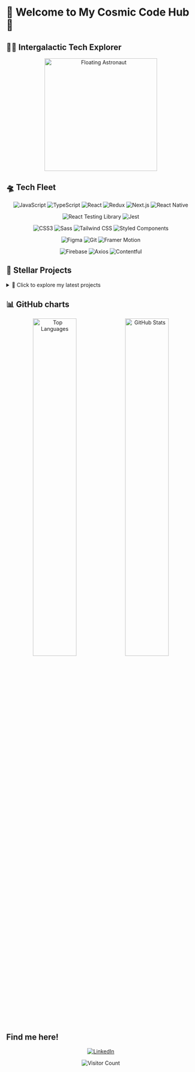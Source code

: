 # 🚀 Welcome to My Cosmic Code Hub 🌌

## 👨‍🚀 Intergalactic Tech Explorer

<div align="center">
  <img src="https://media.giphy.com/media/13HgwGsXF0aiGY/giphy.gif" width="300" alt="Floating Astronaut">
</div>

## 🛸 Tech Fleet

<p align="center">
  <img src="https://img.shields.io/badge/JavaScript-F7DF1E?style=for-the-badge&logo=javascript&logoColor=black" alt="JavaScript" />
  <img src="https://img.shields.io/badge/TypeScript-3178C6?style=for-the-badge&logo=typescript&logoColor=white" alt="TypeScript" />
  <img src="https://img.shields.io/badge/React-61DAFB?style=for-the-badge&logo=react&logoColor=black" alt="React" />
  <img src="https://img.shields.io/badge/Redux-764ABC?style=for-the-badge&logo=redux&logoColor=white" alt="Redux" />
  <img src="https://img.shields.io/badge/Next.js-000000?style=for-the-badge&logo=next.js&logoColor=white" alt="Next.js" />
  <img src="https://img.shields.io/badge/React_Native-61DAFB?style=for-the-badge&logo=react&logoColor=black" alt="React Native" />
</p>

<p align="center">
  <img src="https://img.shields.io/badge/React_Testing_Library-E33332?style=for-the-badge&logo=testing-library&logoColor=white" alt="React Testing Library" />
  <img src="https://img.shields.io/badge/Jest-C21325?style=for-the-badge&logo=jest&logoColor=white" alt="Jest" />
</p>

<p align="center">
  <img src="https://img.shields.io/badge/CSS3-1572B6?style=for-the-badge&logo=css3&logoColor=white" alt="CSS3" />
  <img src="https://img.shields.io/badge/Sass-CC6699?style=for-the-badge&logo=sass&logoColor=white" alt="Sass" />
  <img src="https://img.shields.io/badge/Tailwind_CSS-38B2AC?style=for-the-badge&logo=tailwind-css&logoColor=white" alt="Tailwind CSS" />
  <img src="https://img.shields.io/badge/Styled_Components-DB7093?style=for-the-badge&logo=styled-components&logoColor=white" alt="Styled Components" />
</p>

<p align="center">
  <img src="https://img.shields.io/badge/Figma-F24E1E?style=for-the-badge&logo=figma&logoColor=white" alt="Figma" />
  <img src="https://img.shields.io/badge/Git-F05032?style=for-the-badge&logo=git&logoColor=white" alt="Git" />
  <img src="https://img.shields.io/badge/Framer_Motion-0055FF?style=for-the-badge&logo=framer&logoColor=white" alt="Framer Motion" />
</p>

<p align="center">
  <img src="https://img.shields.io/badge/Firebase-FFCA28?style=for-the-badge&logo=firebase&logoColor=black" alt="Firebase" />
  <img src="https://img.shields.io/badge/Axios-5A29E4?style=for-the-badge&logo=axios&logoColor=white" alt="Axios" />
  <img src="https://img.shields.io/badge/Contentful-2478CC?style=for-the-badge&logo=contentful&logoColor=white" alt="Contentful" />
</p>

## 🌠 Stellar Projects

<details>
<summary>🔭 Click to explore my latest projects</summary>

1. **Headless CMS & Next.JS blog** - [https://ks-tripstagram.vercel.app/](https://ks-tripstagram.vercel.app/)
2. **E-commerce redux store** - [https://ecommerce-redux-app-kw.vercel.app/](https://ecommerce-redux-app-kw.vercel.app/)
3. **My copy of twitter** - [https://educational-copy-of-twitter.vercel.app/](https://educational-copy-of-twitter.vercel.app/)

</details>

## 📊 GitHub charts

<p align="center">
  <img src="https://github-readme-stats.vercel.app/api/top-langs/?username=Kamildeeal&layout=compact&theme=radical" alt="Top Languages" width="48%"/>
  <img src="https://github-readme-stats.vercel.app/api?username=Kamildeeal&show_icons=true&theme=radical" alt="GitHub Stats" width="48%"/>
</p>

## Find me here!

<p align="center">
  <a href="https://www.linkedin.com/in/kamil-wojciak-68bb54214/" target="_blank">
    <img src="https://img.shields.io/badge/LinkedIn-%230077B5.svg?&style=for-the-badge&logo=linkedin&logoColor=white" alt="LinkedIn" />
  </a>
</p>

<div align="center">
  <img src="https://profile-counter.glitch.me/Kamildeeal/count.svg" alt="Visitor Count" />
</div>
